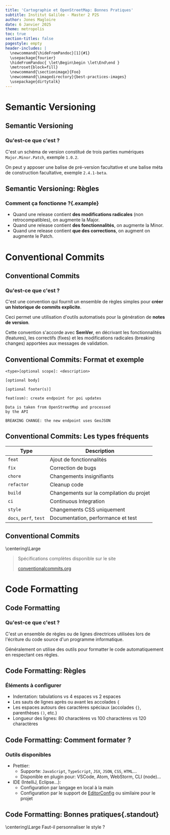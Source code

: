 ```yaml
---
title: 'Cartographie et OpenStreetMap: Bonnes Pratiques'
subtitle: Institut Galilée - Master 2 P2S
author: Jones Magloire
date: 6 Janvier 2025
theme: metropolis
toc: true
section-titles: false
pagestyle: empty
header-includes: |
  \newcommand{\hideFromPandoc}[1]{#1}
  \usepackage{fourier}
  \hideFromPandoc{ \let\Begin\begin \let\End\end }
  \metroset{block=fill}
  \newcommand{\sectionimage}{Foo}
  \newcommand{\imagedirectory}{best-practices-images}
  \usepackage{dirtytalk}
---
```


# Semantic Versioning

## Semantic Versioning

### Qu'est-ce que c'est ?

C'est un schéma de version constitué de trois parties numériques `Major.Minor.Patch`, exemple `1.0.2`.

On peut y apposer une balise de pré-version facultative et une balise méta de construction facultative, exemple `2.4.1-beta`.

## Semantic Versioning: Règles

### Comment ça fonctionne ?{.example}

- Quand une release contient **des modifications radicales** (non retrocompatibles), on augmente la Major.
- Quand une release contient **des fonctionnalités**, on augmente la Minor.
- Quand une release contient **que des corrections**, on augment on augmente le Patch.

# Conventional Commits

## Conventional Commits

### Qu'est-ce que c'est ?

C'est une convention qui fournit un ensemble de règles simples pour **créer un historique de commits explicite**.

Ceci permet une utilisation d'outils automatisés pour la génération de **notes de version**.

Cette convention s'accorde avec **SemVer**, en décrivant les fonctionnalités (features), les correctifs (fixes) et les modifications radicales (breaking changes) apportées aux messages de validation.

## Conventional Commits: Format et exemple

```
<type>[optional scope]: <description>

[optional body]

[optional footer(s)]
```

```
feat(osm): create endpoint for poi updates

Data is taken from OpenStreetMap and processed
by the API

BREAKING CHANGE: the new endpoint uses GeoJSON
```

## Conventional Commits: Les types fréquents

| Type                   | Description                              |
| ---------------------- | ---------------------------------------- |
| `feat`                 | Ajout de fonctionnalités                 |
| `fix`                  | Correction de bugs                       |
| `chore`                | Changements insignifiants                |
| `refactor`             | Cleanup code                             |
| `build`                | Changements sur la compilation du projet |
| `ci`                   | Continuous Integration                   |
| `style`                | Changements CSS uniquement               |
| `docs`, `perf`, `test` | Documentation, performance et test       |

## Conventional Commits

\centering\Large

> Spécifications complètes disponible sur le site
>
> [conventionalcommits.org](https://www.conventionalcommits.org/)

# Code Formatting

## Code Formatting

### Qu'est-ce que c'est ?

C'est un ensemble de règles ou de lignes directrices utilisées lors de l'écriture du code source d'un programme informatique.

Généralement on utilise des outils pour formatter le code automatiquement en respectant ces règles.

## Code Formatting: Règles

### Éléments à configurer

- Indentation: tabulations vs 4 espaces vs 2 espaces
- Les sauts de lignes après ou avant les accolades `{`
- Les espaces autours des caractères spéciaux (accolades `{}`, parenthèses `()`, etc.)
- Longueur des lignes: 80 charactères vs 100 charactères vs 120 charactères

## Code Formatting: Comment formater ?

### Outils disponibles

- Prettier:
  - Supporte: `JavaScript`, `TypeScript`, `JSX`, `JSON`, `CSS`, `HTML`...
  - Disponible en plugin pour: VSCode, Atom, WebStorm, CLI (node)...
- IDE (IntelliJ, Eclipse...):
  - Configuration par langage en local à la main
  - Configuration par le support de [EditorConfig](https://editorconfig.org/) ou similaire pour le projet

## Code Formatting: Bonnes pratiques{.standout}

\centering\Large
Faut-il personnaliser le style ?
